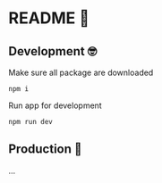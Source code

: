 # README 🥱

## Development 🤓

Make sure all package are downloaded
```shell
npm i
```

Run app for development
```shell
npm run dev
```

## Production 🤵

…
